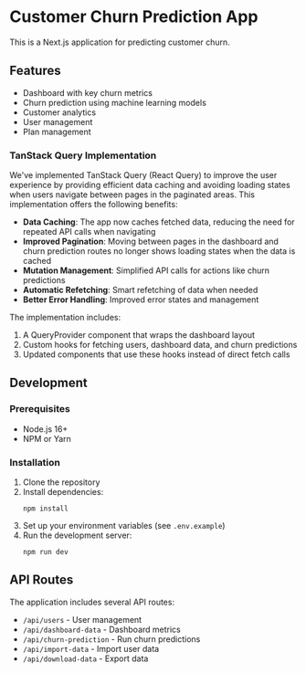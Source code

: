 # Customer Churn Prediction App

This is a Next.js application for predicting customer churn.

## Features

- Dashboard with key churn metrics
- Churn prediction using machine learning models
- Customer analytics
- User management
- Plan management

### TanStack Query Implementation

We've implemented TanStack Query (React Query) to improve the user experience by providing efficient data caching and avoiding loading states when users navigate between pages in the paginated areas. This implementation offers the following benefits:

- **Data Caching**: The app now caches fetched data, reducing the need for repeated API calls when navigating
- **Improved Pagination**: Moving between pages in the dashboard and churn prediction routes no longer shows loading states when the data is cached
- **Mutation Management**: Simplified API calls for actions like churn predictions
- **Automatic Refetching**: Smart refetching of data when needed
- **Better Error Handling**: Improved error states and management

The implementation includes:

1. A QueryProvider component that wraps the dashboard layout
2. Custom hooks for fetching users, dashboard data, and churn predictions
3. Updated components that use these hooks instead of direct fetch calls

## Development

### Prerequisites

- Node.js 16+
- NPM or Yarn

### Installation

1. Clone the repository
2. Install dependencies:
   ```
   npm install
   ```
3. Set up your environment variables (see `.env.example`)
4. Run the development server:
   ```
   npm run dev
   ```

## API Routes

The application includes several API routes:

- `/api/users` - User management
- `/api/dashboard-data` - Dashboard metrics
- `/api/churn-prediction` - Run churn predictions
- `/api/import-data` - Import user data
- `/api/download-data` - Export data


